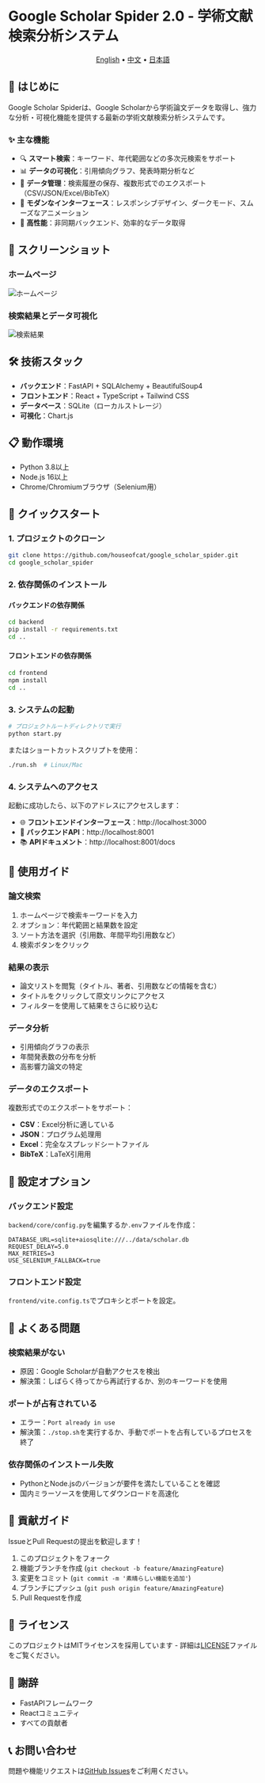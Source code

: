 # Google Scholar Spider 2.0 - 学術文献検索分析システム

<p align="center">
  <a href="README.md">English</a> •
  <a href="README_CN.md">中文</a> •
  <a href="README_JP.md">日本語</a>
</p>

## 📖 はじめに

Google Scholar Spiderは、Google Scholarから学術論文データを取得し、強力な分析・可視化機能を提供する最新の学術文献検索分析システムです。

### ✨ 主な機能

- 🔍 **スマート検索**：キーワード、年代範囲などの多次元検索をサポート
- 📊 **データの可視化**：引用傾向グラフ、発表時期分析など
- 💾 **データ管理**：検索履歴の保存、複数形式でのエクスポート（CSV/JSON/Excel/BibTeX）
- 🎨 **モダンなインターフェース**：レスポンシブデザイン、ダークモード、スムーズなアニメーション
- 🚀 **高性能**：非同期バックエンド、効率的なデータ取得

## 📸 スクリーンショット

### ホームページ
![ホームページ](docs/screenshots/homepage.png)

### 検索結果とデータ可視化
![検索結果](docs/screenshots/search-results.png)

## 🛠️ 技術スタック

- **バックエンド**：FastAPI + SQLAlchemy + BeautifulSoup4
- **フロントエンド**：React + TypeScript + Tailwind CSS
- **データベース**：SQLite（ローカルストレージ）
- **可視化**：Chart.js

## 📋 動作環境

- Python 3.8以上
- Node.js 16以上
- Chrome/Chromiumブラウザ（Selenium用）

## 🚀 クイックスタート

### 1. プロジェクトのクローン

```bash
git clone https://github.com/houseofcat/google_scholar_spider.git
cd google_scholar_spider
```

### 2. 依存関係のインストール

#### バックエンドの依存関係
```bash
cd backend
pip install -r requirements.txt
cd ..
```

#### フロントエンドの依存関係
```bash
cd frontend
npm install
cd ..
```

### 3. システムの起動

```bash
# プロジェクトルートディレクトリで実行
python start.py
```

またはショートカットスクリプトを使用：
```bash
./run.sh  # Linux/Mac
```

### 4. システムへのアクセス

起動に成功したら、以下のアドレスにアクセスします：
- 🌐 **フロントエンドインターフェース**：http://localhost:3000
- 📡 **バックエンドAPI**：http://localhost:8001
- 📚 **APIドキュメント**：http://localhost:8001/docs

## 📖 使用ガイド

### 論文検索

1. ホームページで検索キーワードを入力
2. オプション：年代範囲と結果数を設定
3. ソート方法を選択（引用数、年間平均引用数など）
4. 検索ボタンをクリック

### 結果の表示

- 論文リストを閲覧（タイトル、著者、引用数などの情報を含む）
- タイトルをクリックして原文リンクにアクセス
- フィルターを使用して結果をさらに絞り込む

### データ分析

- 引用傾向グラフの表示
- 年間発表数の分布を分析
- 高影響力論文の特定

### データのエクスポート

複数形式でのエクスポートをサポート：
- **CSV**：Excel分析に適している
- **JSON**：プログラム処理用
- **Excel**：完全なスプレッドシートファイル
- **BibTeX**：LaTeX引用用

## 🔧 設定オプション

### バックエンド設定

`backend/core/config.py`を編集するか`.env`ファイルを作成：

```env
DATABASE_URL=sqlite+aiosqlite:///../data/scholar.db
REQUEST_DELAY=5.0
MAX_RETRIES=3
USE_SELENIUM_FALLBACK=true
```

### フロントエンド設定

`frontend/vite.config.ts`でプロキシとポートを設定。

## 🐛 よくある問題

### 検索結果がない

- 原因：Google Scholarが自動アクセスを検出
- 解決策：しばらく待ってから再試行するか、別のキーワードを使用

### ポートが占有されている

- エラー：`Port already in use`
- 解決策：`./stop.sh`を実行するか、手動でポートを占有しているプロセスを終了

### 依存関係のインストール失敗

- PythonとNode.jsのバージョンが要件を満たしていることを確認
- 国内ミラーソースを使用してダウンロードを高速化

## 🤝 貢献ガイド

IssueとPull Requestの提出を歓迎します！

1. このプロジェクトをフォーク
2. 機能ブランチを作成 (`git checkout -b feature/AmazingFeature`)
3. 変更をコミット (`git commit -m '素晴らしい機能を追加'`)
4. ブランチにプッシュ (`git push origin feature/AmazingFeature`)
5. Pull Requestを作成

## 📄 ライセンス

このプロジェクトはMITライセンスを採用しています - 詳細は[LICENSE](LICENSE)ファイルをご覧ください。

## 👏 謝辞

- FastAPIフレームワーク
- Reactコミュニティ
- すべての貢献者

## 📞 お問い合わせ

問題や機能リクエストは[GitHub Issues](https://github.com/houseofcat/google_scholar_spider/issues)をご利用ください。